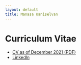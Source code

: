 ```yaml
---
layout: default
title: Manasa Kaniselvan
---
```


# Curriculum Vitae
- [CV as of December 2021 (PDF)](/media/cv.pdf)
- [LinkedIn](https://www.linkedin.com/in/manasa-kaniselvan)
